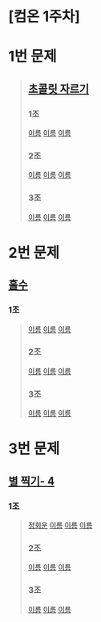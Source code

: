 # [컴온 1주차]

# 1번 문제

> ## [초콜릿 자르기](https://www.acmicpc.net/problem/2163)
>
> ### 1조
>
> [이름](문제주소) [이름](문제주소) [이름](문제주소)
>
> ### 2조
>
> [이름](문제주소) [이름](문제주소) [이름](문제주소)
>
> ### 3조
>
> [이름](문제주소) [이름](문제주소) [이름](문제주소)

# 2번 문제

## [홀수](https://www.acmicpc.net/problem/2576)

### 1조

> [이름](문제주소) [이름](문제주소) [이름](문제주소)
>
> ### 2조
>
> [이름](문제주소) [이름](문제주소) [이름](문제주소)
>
> ### 3조
>
> [이름](문제주소) [이름](문제주소) [이름](문제주소)

# 3번 문제

## [별 찍기- 4](https://www.acmicpc.net/problem/2441)

### 1조

> [정회운](1조/bj2441_jhw.java) [이름](문제주소) [이름](문제주소) [이름](문제주소)
>
> ### 2조
>
> [이름](문제주소) [이름](문제주소) [이름](문제주소)
>
> ### 3조
>
> [이름](문제주소) [이름](문제주소) [이름](문제주소)

